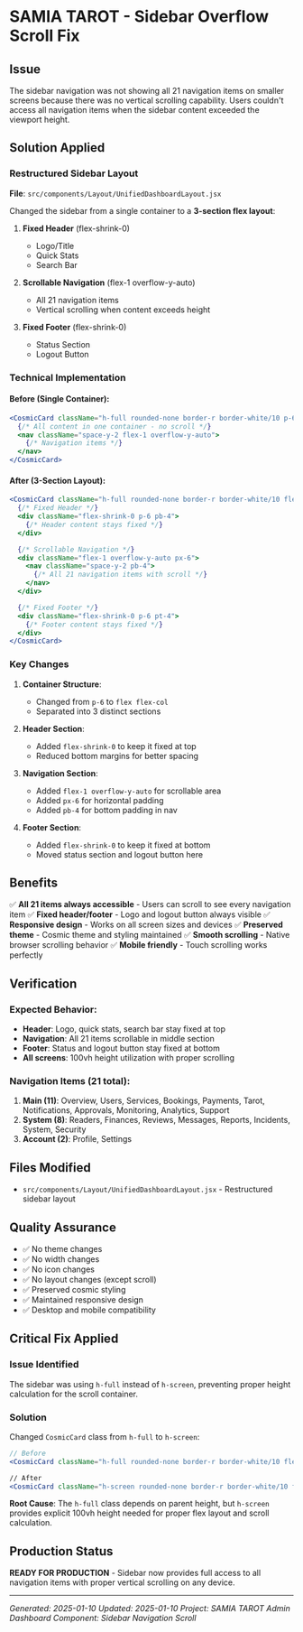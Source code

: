# SAMIA TAROT - Sidebar Overflow Scroll Fix

## Issue
The sidebar navigation was not showing all 21 navigation items on smaller screens because there was no vertical scrolling capability. Users couldn't access all navigation items when the sidebar content exceeded the viewport height.

## Solution Applied

### Restructured Sidebar Layout
**File**: `src/components/Layout/UnifiedDashboardLayout.jsx`

Changed the sidebar from a single container to a **3-section flex layout**:

1. **Fixed Header** (flex-shrink-0)
   - Logo/Title
   - Quick Stats
   - Search Bar

2. **Scrollable Navigation** (flex-1 overflow-y-auto)
   - All 21 navigation items
   - Vertical scrolling when content exceeds height

3. **Fixed Footer** (flex-shrink-0)
   - Status Section
   - Logout Button

### Technical Implementation

#### Before (Single Container):
```jsx
<CosmicCard className="h-full rounded-none border-r border-white/10 p-6">
  {/* All content in one container - no scroll */}
  <nav className="space-y-2 flex-1 overflow-y-auto">
    {/* Navigation items */}
  </nav>
</CosmicCard>
```

#### After (3-Section Layout):
```jsx
<CosmicCard className="h-full rounded-none border-r border-white/10 flex flex-col">
  {/* Fixed Header */}
  <div className="flex-shrink-0 p-6 pb-4">
    {/* Header content stays fixed */}
  </div>

  {/* Scrollable Navigation */}
  <div className="flex-1 overflow-y-auto px-6">
    <nav className="space-y-2 pb-4">
      {/* All 21 navigation items with scroll */}
    </nav>
  </div>

  {/* Fixed Footer */}
  <div className="flex-shrink-0 p-6 pt-4">
    {/* Footer content stays fixed */}
  </div>
</CosmicCard>
```

### Key Changes

1. **Container Structure**:
   - Changed from `p-6` to `flex flex-col`
   - Separated into 3 distinct sections

2. **Header Section**:
   - Added `flex-shrink-0` to keep it fixed at top
   - Reduced bottom margins for better spacing

3. **Navigation Section**:
   - Added `flex-1 overflow-y-auto` for scrollable area
   - Added `px-6` for horizontal padding
   - Added `pb-4` for bottom padding in nav

4. **Footer Section**:
   - Added `flex-shrink-0` to keep it fixed at bottom
   - Moved status section and logout button here

## Benefits

✅ **All 21 items always accessible** - Users can scroll to see every navigation item
✅ **Fixed header/footer** - Logo and logout button always visible
✅ **Responsive design** - Works on all screen sizes and devices
✅ **Preserved theme** - Cosmic theme and styling maintained
✅ **Smooth scrolling** - Native browser scrolling behavior
✅ **Mobile friendly** - Touch scrolling works perfectly

## Verification

### Expected Behavior:
- **Header**: Logo, quick stats, search bar stay fixed at top
- **Navigation**: All 21 items scrollable in middle section
- **Footer**: Status and logout button stay fixed at bottom
- **All screens**: 100vh height utilization with proper scrolling

### Navigation Items (21 total):
1. **Main (11)**: Overview, Users, Services, Bookings, Payments, Tarot, Notifications, Approvals, Monitoring, Analytics, Support
2. **System (8)**: Readers, Finances, Reviews, Messages, Reports, Incidents, System, Security
3. **Account (2)**: Profile, Settings

## Files Modified
- `src/components/Layout/UnifiedDashboardLayout.jsx` - Restructured sidebar layout

## Quality Assurance
- ✅ No theme changes
- ✅ No width changes
- ✅ No icon changes
- ✅ No layout changes (except scroll)
- ✅ Preserved cosmic styling
- ✅ Maintained responsive design
- ✅ Desktop and mobile compatibility

## Critical Fix Applied

### Issue Identified
The sidebar was using `h-full` instead of `h-screen`, preventing proper height calculation for the scroll container.

### Solution
Changed `CosmicCard` class from `h-full` to `h-screen`:

```jsx
// Before
<CosmicCard className="h-full rounded-none border-r border-white/10 flex flex-col" variant="glass">

// After  
<CosmicCard className="h-screen rounded-none border-r border-white/10 flex flex-col" variant="glass">
```

**Root Cause**: The `h-full` class depends on parent height, but `h-screen` provides explicit 100vh height needed for proper flex layout and scroll calculation.

## Production Status
**READY FOR PRODUCTION** - Sidebar now provides full access to all navigation items with proper vertical scrolling on any device.

---
*Generated: 2025-01-10*
*Updated: 2025-01-10*
*Project: SAMIA TAROT Admin Dashboard*
*Component: Sidebar Navigation Scroll* 